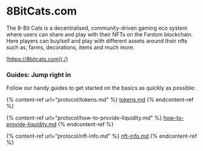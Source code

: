 # 8BitCats.com

The 8-Bit Cats is a decentralised, community-driven gaming eco system where users can share and play with their NFTs on the Fantom blockchain. Here players can buy/sell and play with different assets around their nfts such as, farms, decorations, items and much more.

[https://8bitcats.com](./)

### Guides: Jump right in

Follow our handy guides to get started on the basics as quickly as possible:

{% content-ref url="protocol/tokens.md" %}
[tokens.md](protocol/tokens.md)
{% endcontent-ref %}

{% content-ref url="protocol/how-to-provide-liquidity.md" %}
[how-to-provide-liquidity.md](protocol/how-to-provide-liquidity.md)
{% endcontent-ref %}

{% content-ref url="protocol/nft-info.md" %}
[nft-info.md](protocol/nft-info.md)
{% endcontent-ref %}
